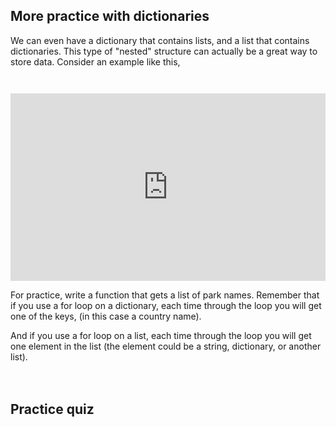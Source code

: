 
## More practice with dictionaries

We can even have a dictionary that contains lists, and a list that contains dictionaries. This type of "nested" structure can actually be a great way to store data. Consider an example like this,

<iframe src="https://trinket.io/embed/python/a99715e86f" width="100%" height="300" frameborder="0"  style="margin-top:2em" allowfullscreen></iframe>

For practice, write a function that gets a list of park names. Remember that if you use a for loop on a dictionary, each time through the loop you will get one of the keys, (in this case a country name).

And if you use a for loop on a list, each time through the loop you will get one element in the list (the element could be a string, dictionary, or another list).

<h2 style="margin-top:3em">Practice quiz</h2>

<div data-tf-widget="V2DK1YRa" data-tf-medium="snippet" style="width:100%;height:600px;"  style="margin-top:3em"></div><script src="//embed.typeform.com/next/embed.js"></script>

<!-- https://vcxjtvc5gaz.typeform.com/to/V2DK1YRa -->

